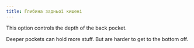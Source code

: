 ```yaml
---
title: Глибина задньої кишені
---
```


This option controls the depth of the back pocket.

Deeper pockets can hold more stuff. But are harder to get to the bottom off.
